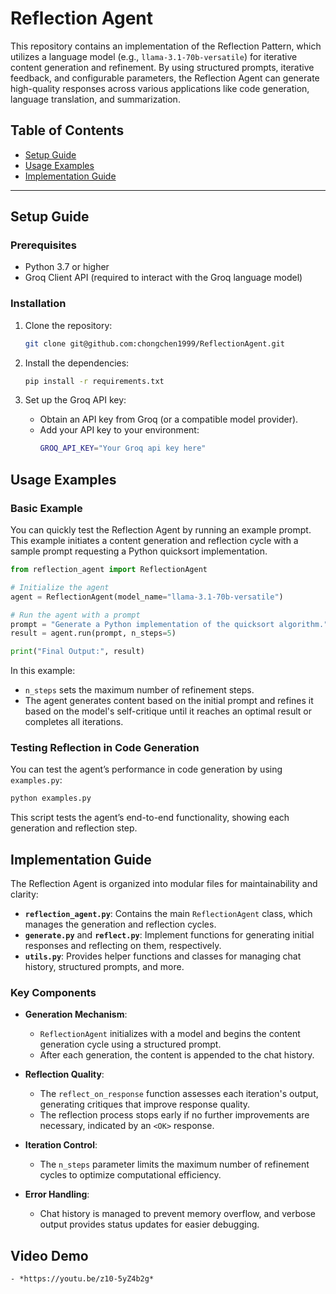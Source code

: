 # Reflection Agent

This repository contains an implementation of the Reflection Pattern, which utilizes a language model (e.g., `llama-3.1-70b-versatile`) for iterative content generation and refinement. By using structured prompts, iterative feedback, and configurable parameters, the Reflection Agent can generate high-quality responses across various applications like code generation, language translation, and summarization.

## Table of Contents

- [Setup Guide](#setup-guide)
- [Usage Examples](#usage-examples)
- [Implementation Guide](#implementation-guide)

---

## Setup Guide

### Prerequisites
- Python 3.7 or higher
- Groq Client API (required to interact with the Groq language model)

### Installation

1. Clone the repository:
   ```bash
   git clone git@github.com:chongchen1999/ReflectionAgent.git
   ```

2. Install the dependencies:
   ```bash
   pip install -r requirements.txt
   ```

3. Set up the Groq API key:
   - Obtain an API key from Groq (or a compatible model provider).
   - Add your API key to your environment:
     ```bash
     GROQ_API_KEY="Your Groq api key here"
     ```

## Usage Examples

### Basic Example

You can quickly test the Reflection Agent by running an example prompt. This example initiates a content generation and reflection cycle with a sample prompt requesting a Python quicksort implementation.

```python
from reflection_agent import ReflectionAgent

# Initialize the agent
agent = ReflectionAgent(model_name="llama-3.1-70b-versatile")

# Run the agent with a prompt
prompt = "Generate a Python implementation of the quicksort algorithm."
result = agent.run(prompt, n_steps=5)

print("Final Output:", result)
```

In this example:
- `n_steps` sets the maximum number of refinement steps.
- The agent generates content based on the initial prompt and refines it based on the model's self-critique until it reaches an optimal result or completes all iterations.

### Testing Reflection in Code Generation

You can test the agent’s performance in code generation by using `examples.py`:
```bash
python examples.py
```
This script tests the agent’s end-to-end functionality, showing each generation and reflection step.

## Implementation Guide

The Reflection Agent is organized into modular files for maintainability and clarity:

- **`reflection_agent.py`**: Contains the main `ReflectionAgent` class, which manages the generation and reflection cycles.
- **`generate.py`** and **`reflect.py`**: Implement functions for generating initial responses and reflecting on them, respectively.
- **`utils.py`**: Provides helper functions and classes for managing chat history, structured prompts, and more.

### Key Components

- **Generation Mechanism**:
  - `ReflectionAgent` initializes with a model and begins the content generation cycle using a structured prompt.
  - After each generation, the content is appended to the chat history.

- **Reflection Quality**:
  - The `reflect_on_response` function assesses each iteration's output, generating critiques that improve response quality.
  - The reflection process stops early if no further improvements are necessary, indicated by an `<OK>` response.

- **Iteration Control**:
  - The `n_steps` parameter limits the maximum number of refinement cycles to optimize computational efficiency.

- **Error Handling**:
  - Chat history is managed to prevent memory overflow, and verbose output provides status updates for easier debugging.

## Video Demo
    - *https://youtu.be/z10-5yZ4b2g*